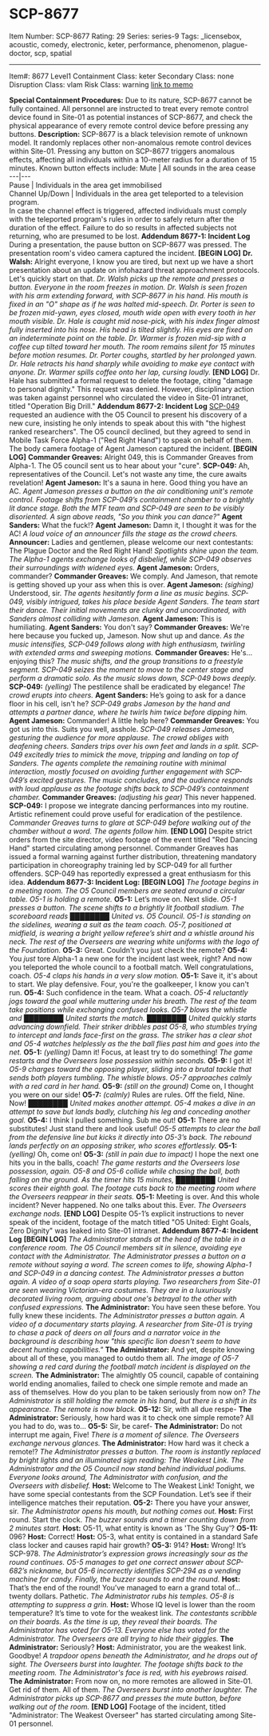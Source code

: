 # SCP-8677
Item Number: SCP-8677
Rating: 29
Series: series-9
Tags: _licensebox, acoustic, comedy, electronic, keter, performance, phenomenon, plague-doctor, scp, spatial

---

Item#: 8677
Level1
Containment Class:
keter
Secondary Class:
none
Disruption Class:
vlam
Risk Class:
warning
[link to memo](/classification-committee-memo)  

**Special Containment Procedures:** Due to its nature, SCP-8677 cannot be fully contained. All personnel are instructed to treat every remote control device found in Site-01 as potential instances of SCP-8677, and check the physical appearance of every remote control device before pressing any buttons.
**Description:** SCP-8677 is a black television remote of unknown model. It randomly replaces other non-anomalous remote control devices within Site-01.
Pressing any button on SCP-8677 triggers anomalous effects, affecting all individuals within a 10-meter radius for a duration of 15 minutes.
Known button effects include:
Mute | All sounds in the area cease  
---|---  
Pause | Individuals in the area get immobilised  
Channel Up/Down | Individuals in the area get teleported to a television program.  
In case the channel effect is triggered, affected individuals must comply with the teleported program's rules in order to safely return after the duration of the effect. Failure to do so results in affected subjects not returning, who are presumed to be lost.
**Addendum 8677-1: Incident Log**
During a presentation, the pause button on SCP-8677 was pressed. The presentation room's video camera captured the incident.
**[BEGIN LOG]**
**Dr. Walsh:** Alright everyone, I know you are tired, but next up we have a short presentation about an update on infohazard threat approachment protocols. Let's quickly start on that.
_Dr. Walsh picks up the remote and presses a button._
_Everyone in the room freezes in motion._
_Dr. Walsh is seen frozen with his arm extending forward, with SCP-8677 in his hand. His mouth is fixed in an "O" shape as if he was halted mid-speech._
_Dr. Porter is seen to be frozen mid-yawn, eyes closed, mouth wide open with every tooth in her mouth visible._
_Dr. Hale is caught mid nose-pick, with his index finger almost fully inserted into his nose. His head is tilted slightly. His eyes are fixed on an indeterminate point on the table._
_Dr. Warmer is frozen mid-sip with a coffee cup tilted toward her mouth._
_The room remains silent for 15 minutes before motion resumes._
_Dr. Porter coughs, startled by her prolonged yawn._
_Dr. Hale retracts his hand sharply while avoiding to make eye contact with anyone._
_Dr. Warmer spills coffee onto her lap, cursing loudly._
**[END LOG]**
Dr. Hale has submitted a formal request to delete the footage, citing "damage to personal dignity." This request was denied. However, disciplinary action was taken against personnel who circulated the video in Site-01 intranet, titled "Operation Big Drill."
**Addendum 8677-2: Incident Log**
[SCP-049](https://scp-wiki.wikidot.com/scp-049) requested an audience with the O5 Council to present his discovery of a new cure, insisting he only intends to speak about this with "the highest ranked researchers". The O5 council declined, but they agreed to send in Mobile Task Force Alpha-1 ("Red Right Hand") to speak on behalf of them.  
The body camera footage of Agent Jameson captured the incident.
**[BEGIN LOG]**
**Commander Greaves:** Alright 049, this is Commander Greaves from Alpha-1. The O5 council sent us to hear about your "cure".
**SCP-049:** Ah, representatives of the Council. Let's not waste any time, the cure awaits revelation!
**Agent Jameson:** It's a sauna in here. Good thing you have an AC.
_Agent Jameson presses a button on the air conditioning unit's remote control._
_Footage shifts from SCP-049’s containment chamber to a brightly lit dance stage. Both the MTF team and SCP-049 are seen to be visibly disoriented. A sign above reads, "So you think you can dance?"_
**Agent Sanders:** What the fuck!?
**Agent Jameson:** Damn it, I thought it was for the AC!
_A loud voice of an announcer fills the stage as the crowd cheers._
**Announcer:** Ladies and gentlemen, please welcome our next contestants: The Plague Doctor and the Red Right Hand!
_Spotlights shine upon the team. The Alpha-1 agents exchange looks of disbelief, while SCP-049 observes their surroundings with widened eyes._
**Agent Jameson:** Orders, commander?
**Commander Greaves:** We comply. And Jameson, that remote is getting shoved up your ass when this is over.
**Agent Jameson:** _(sighing)_ Understood, sir.
_The agents hesitantly form a line as music begins. SCP-049, visibly intrigued, takes his place beside Agent Sanders._
_The team start their dance. Their initial movements are clunky and uncoordinated, with Sanders almost colliding with Jameson._
**Agent Jameson:** This is humiliating.
**Agent Sanders:** You don't say?
**Commander Greaves:** We're here because you fucked up, Jameson. Now shut up and dance.
_As the music intensifies, SCP-049 follows along with high enthusiasm, twirling with extended arms and sweeping motions._
**Commander Greaves:** He's… enjoying this?
_The music shifts, and the group transitions to a freestyle segment. SCP-049 seizes the moment to move to the center stage and perform a dramatic solo._
_As the music slows down, SCP-049 bows deeply._
**SCP-049:** _(yelling)_ The pestilence shall be eradicated by elegance!
_The crowd erupts into cheers._
**Agent Sanders:** He’s going to ask for a dance floor in his cell, isn't he?
_SCP-049 grabs Jameson by the hand and attempts a partner dance, where he twirls him twice before dipping him._
**Agent Jameson:** Commander! A little help here?
**Commander Greaves:** You got us into this. Suits you well, asshole.
_SCP-049 releases Jameson, gesturing the audience for more applause. The crowd obliges with deafening cheers._
_Sanders trips over his own feet and lands in a split. SCP-049 excitedly tries to mimick the move, tripping and landing on top of Sanders._
_The agents complete the remaining routine with minimal interaction, mostly focused on avoiding further engagement with SCP-049’s excited gestures. The music concludes, and the audience responds with loud applause as the footage shifts back to SCP-049’s containment chamber._
**Commander Greaves:** _(adjusting his gear)_ This never happened.
**SCP-049:** I propose we integrate dancing performances into my routine. Artistic refinement could prove useful for eradication of the pestilence.
_Commander Greaves turns to glare at SCP-049 before walking out of the chamber without a word. The agents follow him._
**[END LOG]**
Despite strict orders from the site director, video footage of the event titled "Red Dancing Hand" started circulating among personnel.
Commander Greaves has issued a formal warning against further distribution, threatening mandatory participation in choreography training led by SCP-049 for all further offenders. SCP-049 has reportedly expressed a great enthusiasm for this idea.
**Addendum 8677-3: Incident Log:**
**[BEGIN LOG]**
_The footage begins in a meeting room. The O5 Council members are seated around a circular table. O5-1 is holding a remote._
**O5-1:** Let’s move on. Next slide.
_O5-1 presses a button. The scene shifts to a brightly lit football stadium. The scoreboard reads ████████ United vs. O5 Council._
_O5-1 is standing on the sidelines, wearing a suit as the team coach. O5-7, positioned at midfield, is wearing a bright yellow referee’s shirt and a whistle around his neck. The rest of the Overseers are wearing white uniforms with the logo of the Foundation._
**O5-3:** Great. Couldn't you just check the remote?
**O5-4:** You _just_ tore Alpha-1 a new one for the incident last week, right? And now you teleported the whole council to a football match. Well congratulations, coach.
_O5-4 claps his hands in a very slow motion._
**O5-1:** Save it, it's about to start. We play defensive. Four, you're the goalkeeper, I know you can't run.
**O5-4:** Such confidence in the team. What a coach.
_O5-4 reluctantly jogs toward the goal while muttering under his breath. The rest of the team take positions while exchanging confused looks._
_O5-7 blows the whistle and ████████ United starts the match._
_████████ United quickly starts advancing downfield. Their striker dribbles past O5-8, who stumbles trying to intercept and lands face-first on the grass._
_The striker has a clear shot and O5-4 watches helplessly as the the ball flies past him and goes into the net._
**O5-1:** _(yelling)_ Damn it! Focus, at least try to do something!
_The game restarts and the Overseers lose possession within seconds._
**O5-9:** I got it!
_O5-9 charges toward the opposing player, sliding into a brutal tackle that sends both players tumbling. The whistle blows. O5-7 approaches calmly with a red card in her hand._
**O5-9:** _(still on the ground)_ Come on, I thought you were on our side!
**O5-7:** _(calmly)_ Rules are rules. Off the field, Nine. Now!
_████████ United makes another attempt. O5-4 makes a dive in an attempt to save but lands badly, clutching his leg and conceding another goal._
**O5-4:** I think I pulled something. Sub me out!
**O5-1:** There are no substitutes! Just stand there and look useful!
_O5-5 attempts to clear the ball from the defensive line but kicks it directly into O5-3’s back. The rebound lands perfectly on an opposing striker, who scores effortlessly._
**O5-1:** _(yelling)_ Oh, come on!
**O5-3:** _(still in pain due to impact)_ I hope the next one hits you in the balls, coach!
_The game restarts and the Overseers lose possession, again. O5-8 and O5-6 collide while chasing the ball, both falling on the ground._
_As the timer hits 15 minutes, ████████ United scores their eighth goal. The footage cuts back to the meeting room where the Overseers reappear in their seats._
**O5-1:** Meeting is over. And this whole incident? Never happened. No one talks about this. Ever.
_The Overseers exchange nods._
**[END LOG]**
Despite O5-1’s explicit instructions to never speak of the incident, footage of the match titled "O5 United: Eight Goals, Zero Dignity" was leaked into Site-01 intranet.
**Addendum 8677-4: Incident Log**
**[BEGIN LOG]**
_The Administrator stands at the head of the table in a conference room. The O5 Council members sit in silence, avoiding eye contact with the Administrator._
_The Administrator presses a button on a remote without saying a word._
_The screen comes to life, showing Alpha-1 and SCP-049 in a dancing contest._
_The Administrator presses a button again. A video of a soap opera starts playing. Two researchers from Site-01 are seen wearing Victorian-era costumes. They are in a luxuriously decorated living room, arguing about one's betrayal to the other with confused expressions._
**The Administrator:** You have seen these before. You fully knew these incidents.
_The Administrator presses a button again. A video of a documentary starts playing. A researcher from Site-01 is trying to chase a pack of deers on all fours and a narrator voice in the background is describing how "this specific lion doesn't seem to have decent hunting capabilities."_
**The Administrator:** And yet, despite knowing about all of these, you managed to outdo them all.
_The image of O5-7 showing a red card during the football match incident is displayed on the screen._
**The Administrator:** The almightly O5 council, capable of containing world ending anomalies, failed to check one simple remote and made an ass of themselves. How do you plan to be taken seriously from now on?
_The Administrator is still holding the remote in his hand, but there is a shift in its appearance. The remote is now black._
**O5-12:** Sir, with all due respe-
**The Administrator:** Seriously, how hard was it to check one simple remote? All you had to do, was to…
**O5-5:** Sir, be caref-
**The Administrator:** Do not interrupt me again, Five!
_There is a moment of silence. The Overseers exchange nervous glances._
**The Administrator:** How hard was it check a remote!?
_The Administrator presses a button._
_The room is instantly replaced by bright lights and an illuminated sign reading: The Weakest Link. The Administrator and the O5 Council now stand behind individual podiums. Everyone looks around, The Administrator with confusion, and the Overseers with disbelief._
**Host:** Welcome to The Weakest Link! Tonight, we have some special contestants from the SCP Foundation. Let’s see if their intelligence matches their reputation.
**O5-2:** There you have your answer, sir.
_The Administrator opens his mouth, but nothing comes out._
**Host:** First round. Start the clock.
_The buzzer sounds and a timer counting down from 2 minutes start._
**Host:** O5-11, what entity is known as 'The Shy Guy'?
**O5-11:** 096?
**Host:** Correct!
**Host:** O5-3, what entity is contained in a standard Safe class locker and causes rapid hair growth?
**O5-3:** 914?
**Host:** Wrong! It’s SCP-978.
_The Administrator’s expression grows increasingly sour as the round continues. O5-5 manages to get one correct answer about SCP-682’s nickname, but O5-6 incorrectly identifies SCP-294 as a vending machine for candy. Finally, the buzzer sounds to end the round._
**Host:** That’s the end of the round! You’ve managed to earn a grand total of… twenty dollars. Pathetic.
_The Administrator rubs his temples. O5-8 is attempting to suppress a grin._
**Host:** Whose IQ level is lower than the room temperature? It’s time to vote for the weakest link.
_The contestants scribble on their boards._
_As the time is up, they reveal their boards. The Administrator has voted for O5-13. Everyone else has voted for the Administrator. The Overseers are all trying to hide their giggles._
**The Administrator:** Seriously?
**Host:** Administrator, you are the weakest link. Goodbye!
_A trapdoor opens beneath the Administrator, and he drops out of sight. The Overseers burst into laughter._
_The footage shifts back to the meeting room. The Administrator's face is red, with his eyebrows raised._
**The Administrator:** From now on, no more remotes are allowed in Site-01. Get rid of them. All of them.
_The Overseers burst into another laughter._
_The Administrator picks up SCP-8677 and presses the mute button, before walking out of the room._
**[END LOG]**
Footage of the incident, titled "Administrator: The Weakest Overseer" has started circulating among Site-01 personnel.